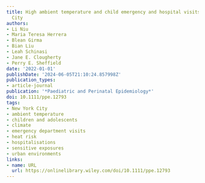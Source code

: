 ```yaml
---
title: High ambient temperature and child emergency and hospital visits in New York
  City
authors:
- Li Niu
- Maria Teresa Herrera
- Blean Girma
- Bian Liu
- Leah Schinasi
- Jane E. Clougherty
- Perry E. Sheffield
date: '2022-01-01'
publishDate: '2024-06-05T21:10:24.857998Z'
publication_types:
- article-journal
publication: '*Paediatric and Perinatal Epidemiology*'
doi: 10.1111/ppe.12793
tags:
- New York City
- ambient temperature
- children and adolescents
- climate
- emergency department visits
- heat risk
- hospitalisations
- sensitive exposures
- urban environments
links:
- name: URL
  url: https://onlinelibrary.wiley.com/doi/10.1111/ppe.12793
---
```


